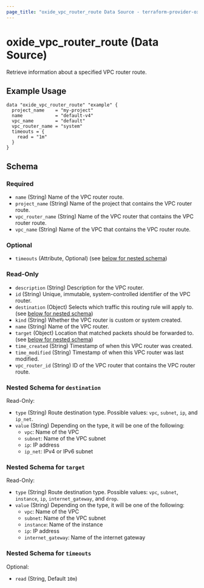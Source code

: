 ```yaml
---
page_title: "oxide_vpc_router_route Data Source - terraform-provider-oxide"
---
```


# oxide_vpc_router_route (Data Source)

Retrieve information about a specified VPC router route.

## Example Usage

```hcl
data "oxide_vpc_router_route" "example" {
  project_name    = "my-project"
  name            = "default-v4"
  vpc_name        = "default"
  vpc_router_name = "system"
  timeouts = {
    read = "1m"
  }
}
```

## Schema

### Required

- `name` (String) Name of the VPC router route.
- `project_name` (String) Name of the project that contains the VPC router route.
- `vpc_router_name` (String) Name of the VPC router that contains the VPC router route.
- `vpc_name` (String) Name of the VPC that contains the VPC router route.

### Optional

- `timeouts` (Attribute, Optional) (see [below for nested schema](#nestedatt--timeouts))

### Read-Only

- `description` (String) Description for the VPC router.
- `id` (String) Unique, immutable, system-controlled identifier of the VPC router.
- `destination` (Object) Selects which traffic this routing rule will apply to. (see [below for nested schema](#nestedatt--destination))
- `kind` (String) Whether the VPC router is custom or system created.
- `name` (String) Name of the VPC router.
- `target` (Object) Location that matched packets should be forwarded to. (see [below for nested schema](#nestedatt--target))
- `time_created` (String) Timestamp of when this VPC router was created.
- `time_modified` (String) Timestamp of when this VPC router was last modified.
- `vpc_router_id` (String) ID of the VPC router that contains the VPC router route.

<a id="nestedatt--destination"></a>

### Nested Schema for `destination`

Read-Only:

- `type` (String) Route destination type. Possible values: `vpc`, `subnet`, `ip`, and `ip_net`.
- `value` (String) Depending on the type, it will be one of the following:
  - `vpc`: Name of the VPC
  - `subnet`: Name of the VPC subnet
  - `ip`: IP address
  - `ip_net`: IPv4 or IPv6 subnet

<a id="nestedatt--target"></a>

### Nested Schema for `target`

Read-Only:

- `type` (String) Route destination type. Possible values: `vpc`, `subnet`, `instance`, `ip`, `internet_gateway`, and `drop`.
- `value` (String) Depending on the type, it will be one of the following:
  - `vpc`: Name of the VPC
  - `subnet`: Name of the VPC subnet
  - `instance`: Name of the instance
  - `ip`: IP address
  - `internet_gateway`: Name of the internet gateway

<a id="nestedatt--timeouts"></a>

### Nested Schema for `timeouts`

Optional:

- `read` (String, Default `10m`)
